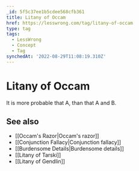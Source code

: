 ```yaml
---
_id: 5f5c37ee1b5cdee568cfb361
title: Litany of Occam
href: https://lesswrong.com/tag/litany-of-occam
type: tag
tags:
  - LessWrong
  - Concept
  - Tag
synchedAt: '2022-08-29T11:08:19.310Z'
---
```

# Litany of Occam

It is more probable that A, than that A and B.

## See also

*   [[Occam's Razor|Occam's razor]]
*   [[Conjunction Fallacy|Conjunction fallacy]]
*   [[Burdensome Details|Burdensome details]]
*   [[Litany of Tarski]]
*   [[Litany of Gendlin]]